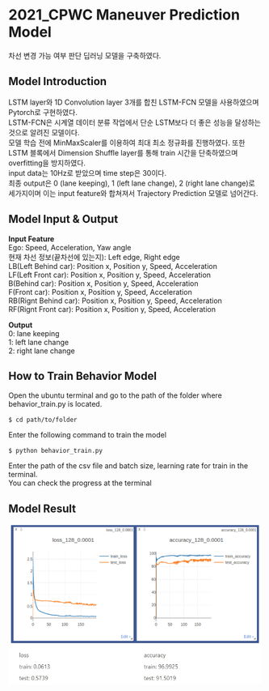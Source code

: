 # 2021_CPWC Maneuver Prediction Model

차선 변경 가능 여부 판단 딥러닝 모델을 구축하였다.

## Model Introduction
LSTM layer와 1D Convolution layer 3개를 합친 LSTM-FCN 모델을 사용하였으며 Pytorch로 구현하였다.   
LSTM-FCN은 시계열 데이터 분류 작업에서 단순 LSTM보다 더 좋은 성능을 달성하는 것으로 알려진 모델이다.    
모델 학습 전에 MinMaxScaler를 이용하여 최대 최소 정규화를 진행하였다. 또한 LSTM 블록에서 Dimension Shuffle layer를 통해 train 시간을 단축하였으며 overfitting을 방지하였다.    
input data는 10Hz로 받았으며 time step은 30이다.   
최종 output은 0 (lane keeping), 1 (left lane change), 2 (right lane change)로 세가지이며 이는 input feature와 합쳐져서 Trajectory Prediction 모델로 넘어간다.    

## Model Input & Output
**Input Feature**   
Ego: Speed, Acceleration, Yaw angle   
현재 차선 정보(끝차선에 있는지): Left edge, Right edge   
LB(Left Behind car): Position x, Position y, Speed, Acceleration   
LF(Left Front car): Position x, Position y, Speed, Acceleration   
B(Behind car): Position x, Position y, Speed, Acceleration   
F(Front car): Position x, Position y, Speed, Acceleration   
RB(Rignt Behind car): Position x, Position y, Speed, Acceleration   
RF(Rignt Front car): Position x, Position y, Speed, Acceleration   
 

**Output**   
0: lane keeping   
1: left lane change   
2: right lane change   

## How to Train Behavior Model
Open the ubuntu terminal and go to the path of the folder where behavior_train.py is located.
```
$ cd path/to/folder
```
Enter the following command to train the model
```
$ python behavior_train.py
```
Enter the path of the csv file and batch size, learning rate for train in the terminal.   
You can check the progress at the terminal

## Model Result
<img src="/result.png" width="500px" title="result" alt="result"></img><br/>
